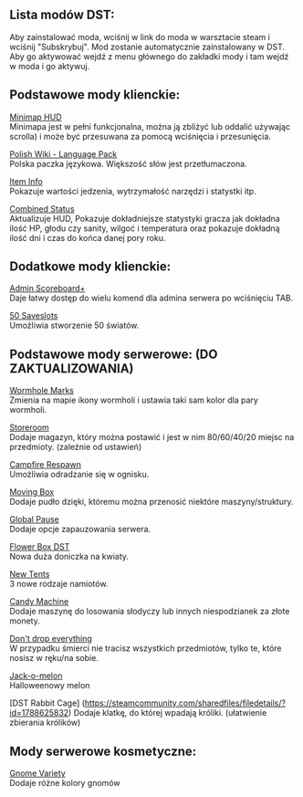 ## Lista modów DST:

Aby zainstalować moda, wciśnij w link do moda w warsztacie steam i wciśnij "Subskrybuj". Mod zostanie automatycznie zainstalowany w DST. Aby go aktywować wejdź z menu głównego do zakładki mody i tam wejdź w moda i go aktywuj.

## Podstawowe mody klienckie:

[Minimap HUD](http://steamcommunity.com/sharedfiles/filedetails/?id=345692228)  
Minimapa jest w pełni funkcjonalna, można ją zbliżyć lub oddalić używając scrolla) i może być przesuwana za pomocą wciśnięcia i przesunięcia.

[Polish Wiki - Language Pack](https://steamcommunity.com/sharedfiles/filedetails/?id=763014862)  
Polska paczka językowa. Większość słów jest przetłumaczona.

[Item Info](https://steamcommunity.com/sharedfiles/filedetails/?id=1901927445&searchtext=item+info)  
Pokazuje wartości jedzenia, wytrzymałość narzędzi i statystki itp.

[Combined Status](https://steamcommunity.com/sharedfiles/filedetails/?id=376333686)  
Aktualizuje HUD, Pokazuje dokładniejsze statystyki gracza jak dokładna ilość HP, głodu czy sanity, wilgoć i temperatura oraz pokazuje dokładną ilość dni i czas do końca danej pory roku.

## Dodatkowe mody klienckie:

[Admin Scoreboard+](https://steamcommunity.com/sharedfiles/filedetails/?id=1290774114)  
Daje łatwy dostęp do wielu komend dla admina serwera po wciśnięciu TAB.

[50 Saveslots](https://steamcommunity.com/sharedfiles/filedetails/?id=369845558)  
Umożliwia stworzenie 50 światów.

## Podstawowe mody serwerowe: (DO ZAKTUALIZOWANIA)

[Wormhole Marks](https://steamcommunity.com/sharedfiles/filedetails/?id=362175979)  
Zmienia na mapie ikony wormholi i ustawia taki sam kolor dla pary wormholi.

[Storeroom](https://steamcommunity.com/sharedfiles/filedetails/?id=623749604)  
Dodaje magazyn, który można postawić i jest w nim 80/60/40/20 miejsc na przedmioty. (zależnie od ustawień)  

[Campfire Respawn](https://steamcommunity.com/sharedfiles/filedetails/?id=569043634)  
Umożliwia odradzanie się w ognisku.

[Moving Box](https://steamcommunity.com/sharedfiles/filedetails/?id=1079538195)  
Dodaje pudło dzięki, któremu można przenosić niektóre maszyny/struktury.

[Global Pause](https://steamcommunity.com/sharedfiles/filedetails/?id=758532836)  
Dodaje opcje zapauzowania serwera.

[Flower Box DST](https://steamcommunity.com/sharedfiles/filedetails/?id=512502326)  
Nowa duża doniczka na kwiaty.

[New Tents](https://steamcommunity.com/sharedfiles/filedetails/?id=909425662)  
3 nowe rodzaje namiotów.

[Candy Machine](https://steamcommunity.com/sharedfiles/filedetails/?id=933553497)  
Dodaje maszynę do losowania słodyczy lub innych niespodzianek za złote monety.

[Don't drop everything](https://steamcommunity.com/sharedfiles/filedetails/?id=661253977)  
W przypadku śmierci nie tracisz wszystkich przedmiotów, tylko te, które nosisz w ręku/na sobie.

[Jack-o-melon](https://steamcommunity.com/sharedfiles/filedetails/?id=721398826)  
Halloweenowy melon

[DST Rabbit Cage] (https://steamcommunity.com/sharedfiles/filedetails/?id=1788625832)
Dodaje klatkę, do której wpadają króliki. (ułatwienie zbierania królików)

## Mody serwerowe kosmetyczne:

[Gnome Variety](https://steamcommunity.com/sharedfiles/filedetails/?id=820864730)  
Dodaje różne kolory gnomów